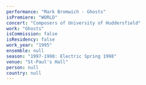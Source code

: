 ```yaml
---
performance: "Mark Bromwich - Ghosts"
isPremiere: "WORLD"
concert: "Composers of University of Huddersfield"
work: "Ghosts"
isCommission: false
isResidency: false
work_year: "1995"
ensemble: null
season: "1997-1998: Electric Spring 1998"
venue: "St-Paul's Hall"
person: null
country: null
---
```


